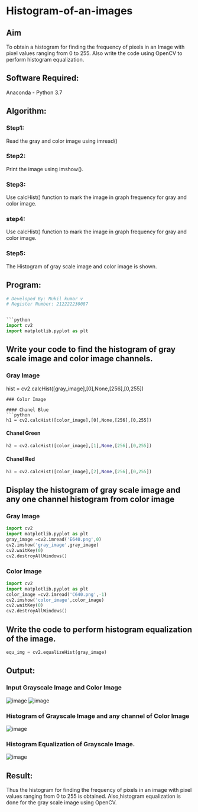 # Histogram-of-an-images
## Aim
To obtain a histogram for finding the frequency of pixels in an Image with pixel values ranging from 0 to 255. Also write the code using OpenCV to perform histogram equalization.

## Software Required:
Anaconda - Python 3.7

## Algorithm:
### Step1:
Read the gray and color image using imread()

### Step2:
Print the image using imshow().



### Step3:
Use calcHist() function to mark the image in graph frequency for gray and color image.

### step4:
Use calcHist() function to mark the image in graph frequency for gray and color image.

### Step5:
The Histogram of gray scale image and color image is shown.


## Program:
```python
# Developed By: Mukil kumar v
# Register Number: 212222230087


```python
import cv2
import matplotlib.pyplot as plt
```
## Write your code to find the histogram of gray scale image and color image channels.

### Gray Image

hist = cv2.calcHist([gray_image],[0],None,[256],[0,255])
```
### Color Image 

#### Chanel Blue
```python
h1 = cv2.calcHist([color_image],[0],None,[256],[0,255]) 
```
#### Chanel Green
```python
h2 = cv2.calcHist([color_image],[1],None,[256],[0,255]) 
```
#### Chanel Red
```python
h3 = cv2.calcHist([color_image],[2],None,[256],[0,255]) 
```

## Display the histogram of gray scale image and any one channel histogram from color image

### Gray Image
```python
import cv2
import matplotlib.pyplot as plt
gray_image =cv2.imread('E640.png',0)
cv2.imshow('gray_image',gray_image) 
cv2.waitKey(0) 
cv2.destroyAllWindows()
```
### Color Image
```python
import cv2
import matplotlib.pyplot as plt
color_image =cv2.imread('C640.png',-1)
cv2.imshow('color_image',color_image) 
cv2.waitKey(0) 
cv2.destroyAllWindows()
```

## Write the code to perform histogram equalization of the image.
```python
equ_img = cv2.equalizeHist(gray_image)
```

## Output:
### Input Grayscale Image and Color Image
![image](https://github.com/user-attachments/assets/b197f787-6a49-474f-9c17-b21c01b5e38a)
![image](https://github.com/user-attachments/assets/597fe1d8-0503-4f98-8ce2-98fef417fb44)


### Histogram of Grayscale Image and any channel of Color Image

![image](https://github.com/user-attachments/assets/794f0c46-be67-40c8-b29f-75247e95d480)


### Histogram Equalization of Grayscale Image.

![image](https://github.com/user-attachments/assets/30c676b0-2436-468d-a3b3-bf17b8c54ef8)



## Result: 
Thus the histogram for finding the frequency of pixels in an image with pixel values ranging from 0 to 255 is obtained. Also,histogram equalization is done for the gray scale image using OpenCV.
